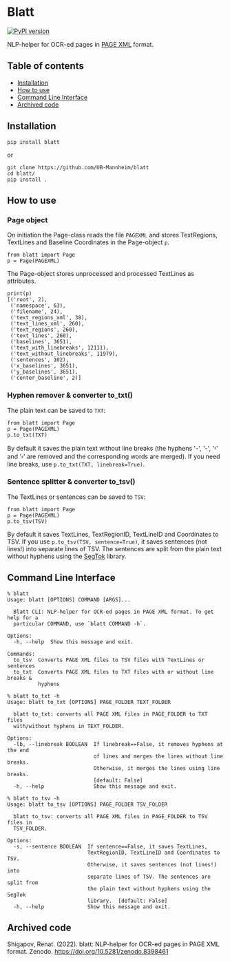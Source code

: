 # Blatt

[![PyPI version](https://badge.fury.io/py/blatt.svg)](https://badge.fury.io/py/blatt)

NLP-helper for OCR-ed pages in [PAGE XML](https://github.com/PRImA-Research-Lab/PAGE-XML) format.

## Table of contents
* [Installation](#installation)
* [How to use](#how-to-use)
* [Command Line Interface](#command-line-interface)
* [Archived code](#archived-code)

## Installation

```shell
pip install blatt
```

or
```shell
git clone https://github.com/UB-Mannheim/blatt
cd blatt/
pip install .
```

## How to use

### Page object

On initiation the Page-class reads the file `PAGEXML` and stores TextRegions, TextLines and Baseline Coordinates in the Page-object `p`. 
```
from blatt import Page
p = Page(PAGEXML)
```

The Page-object stores unprocessed and processed TextLines as attributes.
```
print(p)
[('root', 2),
 ('namespace', 63),
 ('filename', 24),
 ('text_regions_xml', 38),
 ('text_lines_xml', 260),
 ('text_regions', 260),
 ('text_lines', 260),
 ('baselines', 3651),
 ('text_with_linebreaks', 12111),
 ('text_without_linebreaks', 11979),
 ('sentences', 102),
 ('x_baselines', 3651),
 ('y_baselines', 3651),
 ('center_baseline', 2)]
```

### Hyphen remover & converter to_txt()

The plain text can be saved to `TXT`:
```
from blatt import Page
p = Page(PAGEXML)
p.to_txt(TXT)
```

By default it saves the plain text without line breaks (the hyphens '-', '-', '⹀' and '⸗' are removed and the corresponding words are merged). If you need line breaks, use `p.to_txt(TXT, linebreak=True)`.

### Sentence splitter & converter to_tsv()

The TextLines or sentences can be saved to `TSV`:
```
from blatt import Page
p = Page(PAGEXML)
p.to_tsv(TSV)
```

By default it saves TextLines, TextRegionID, TextLineID and Coordinates to TSV. If you use `p.to_tsv(TSV, sentence=True)`, it saves sentences (not lines!) into separate lines of TSV. The sentences are split from the plain text without hyphens using the [SegTok](https://github.com/fnl/segtok) library.

## Command Line Interface

```
% blatt        
Usage: blatt [OPTIONS] COMMAND [ARGS]...

  Blatt CLI: NLP-helper for OCR-ed pages in PAGE XML format. To get help for a
  particular COMMAND, use `blatt COMMAND -h`.

Options:
  -h, --help  Show this message and exit.

Commands:
  to_tsv  Converts PAGE XML files to TSV files with TextLines or sentences
  to_txt  Converts PAGE XML files to TXT files with or without line breaks &
          hyphens
```

```
% blatt to_txt -h
Usage: blatt to_txt [OPTIONS] PAGE_FOLDER TEXT_FOLDER

  blatt to_txt: converts all PAGE XML files in PAGE_FOLDER to TXT files
  with/without hyphens in TEXT_FOLDER.

Options:
  -lb, --linebreak BOOLEAN  If linebreak==False, it removes hyphens at the end
                            of lines and merges the lines without line breaks.
                            Otherwise, it merges the lines using line breaks.
                            [default: False]
  -h, --help                Show this message and exit.
```

```
% blatt to_tsv -h
Usage: blatt to_tsv [OPTIONS] PAGE_FOLDER TSV_FOLDER

  blatt to_tsv: converts all PAGE XML files in PAGE_FOLDER to TSV files in
  TSV_FOLDER.

Options:
  -s, --sentence BOOLEAN  If sentence==False, it saves TextLines,
                          TextRegionID, TextLineID and Coordinates to TSV.
                          Otherwise, it saves sentences (not lines!) into
                          separate lines of TSV. The sentences are split from
                          the plain text without hyphens using the SegTok
                          library.  [default: False]
  -h, --help              Show this message and exit.
```
## Archived code

Shigapov, Renat. (2022). blatt: NLP-helper for OCR-ed pages in PAGE XML format. Zenodo. https://doi.org/10.5281/zenodo.8398461

